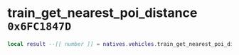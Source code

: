 # train_get_nearest_poi_distance `0x6FC1847D`

```lua
local result --[[ number ]] = natives.vehicles.train_get_nearest_poi_distance(_unk0 --[[ number ]])
```